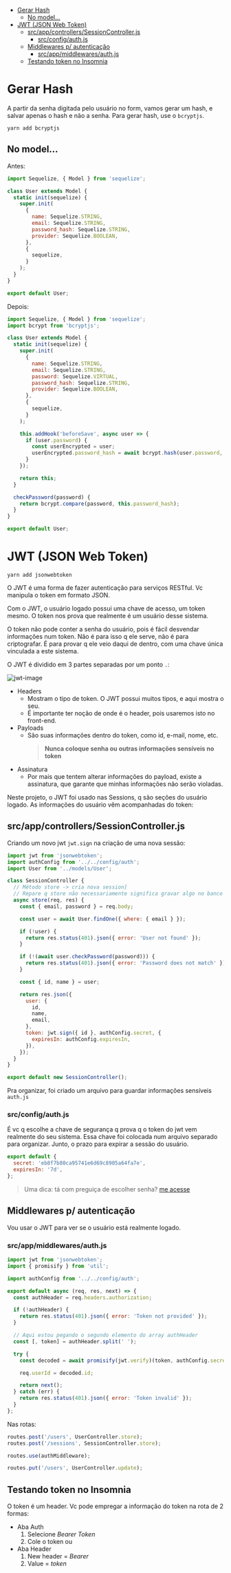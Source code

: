 <!-- TOC -->

- [Gerar Hash](#gerar-hash)
  - [No model...](#no-model)
- [JWT (JSON Web Token)](#jwt-json-web-token)
  - [src/app/controllers/SessionController.js](#srcappcontrollerssessioncontrollerjs)
    - [src/config/auth.js](#srcconfigauthjs)
  - [Middlewares p/ autenticação](#middlewares-p-autenticação)
    - [src/app/middlewares/auth.js](#srcappmiddlewaresauthjs)
  - [Testando token no Insomnia](#testando-token-no-insomnia)

<!-- /TOC -->

# Gerar Hash

A partir da senha digitada pelo usuário no form, vamos gerar um hash, e salvar
apenas o hash e não a senha. Para gerar hash, use o `bcryptjs`.

`yarn add bcryptjs`

## No model...

Antes:

```javascript
import Sequelize, { Model } from 'sequelize';

class User extends Model {
  static init(sequelize) {
    super.init(
      {
        name: Sequelize.STRING,
        email: Sequelize.STRING,
        password_hash: Sequelize.STRING,
        provider: Sequelize.BOOLEAN,
      },
      {
        sequelize,
      }
    );
  }
}

export default User;
```

Depois:

```javascript
import Sequelize, { Model } from 'sequelize';
import bcrypt from 'bcryptjs';

class User extends Model {
  static init(sequelize) {
    super.init(
      {
        name: Sequelize.STRING,
        email: Sequelize.STRING,
        password: Sequelize.VIRTUAL,
        password_hash: Sequelize.STRING,
        provider: Sequelize.BOOLEAN,
      },
      {
        sequelize,
      }
    );

    this.addHook('beforeSave', async user => {
      if (user.password) {
        const userEncrypted = user;
        userEncrypted.password_hash = await bcrypt.hash(user.password, 8);
      }
    });

    return this;
  }

  checkPassword(password) {
    return bcrypt.compare(password, this.password_hash);
  }
}

export default User;
```

# JWT (JSON Web Token)

`yarn add jsonwebtoken`

O JWT é uma forma de fazer autenticação para serviços RESTful. Vc manipula o
token em formato JSON.

Com o JWT, o usuário logado possui uma chave de acesso, um token mesmo. O token
nos prova que realmente é um usuário desse sistema.

O token não pode conter a senha do usuário, pois é fácil desvendar informações
num token. Não é para isso q ele serve, não é para criptografar. É para provar q
ele veio daqui de dentro, com uma chave única vinculada a este sistema.

O JWT é dividido em 3 partes separadas por um ponto `.`:

![jwt-image](/Caderno_de_Anotacoes/6-Hash_com_bcrypt+Token_com_JWT/images/img1.png)

- Headers
  - Mostram o tipo de token. O JWT possui muitos tipos, e aqui mostra o seu.
  - É importante ter noção de onde é o header, pois usaremos isto no front-end.
- Payloads
  - São suas informações dentro do token, como id, e-mail, nome, etc.
    > **Nunca coloque senha ou outras informações sensíveis no token**
- Assinatura
  - Por mais que tentem alterar informações do payload, existe a assinatura, que
    garante que minhas informações não serão violadas.

Neste projeto, o JWT foi usado nas Sessions, q são seções do usuário logado.
As informações do usuário vêm acompanhadas do token:

## src/app/controllers/SessionController.js

Criando um novo jwt `jwt.sign` na criação de uma nova sessão:

```javascript
import jwt from 'jsonwebtoken';
import authConfig from '../../config/auth';
import User from '../models/User';

class SessionController {
  // Método store -> cria nova session]
  // Repare q store não necessariamente significa gravar algo no banco
  async store(req, res) {
    const { email, password } = req.body;

    const user = await User.findOne({ where: { email } });

    if (!user) {
      return res.status(401).json({ error: 'User not found' });
    }

    if (!(await user.checkPassword(password))) {
      return res.status(401).json({ error: 'Password does not match' });
    }

    const { id, name } = user;

    return res.json({
      user: {
        id,
        name,
        email,
      },
      token: jwt.sign({ id }, authConfig.secret, {
        expiresIn: authConfig.expiresIn,
      }),
    });
  }
}

export default new SessionController();
```

Pra organizar, foi criado um arquivo para guardar informações sensíveis `auth.js`

### src/config/auth.js

É vc q escolhe a chave de segurança q prova q o token do jwt vem realmente do
seu sistema. Essa chave foi colocada num arquivo separado para organizar. Junto,
o prazo para expirar a sessão do usuário.

```javascript
export default {
  secret: 'eb8f7b80ca95741e6d69c8905a64fa7e',
  expiresIn: '7d',
};
```

> Uma dica: tá com preguiça de escolher senha? [me acesse](https://www.md5online.org)

## Middlewares p/ autenticação

Vou usar o JWT para ver se o usuário está realmente logado.

### src/app/middlewares/auth.js

```javascript
import jwt from 'jsonwebtoken';
import { promisify } from 'util';

import authConfig from '../../config/auth';

export default async (req, res, next) => {
  const authHeader = req.headers.authorization;

  if (!authHeader) {
    return res.status(401).json({ error: 'Token not provided' });
  }

  // Aqui estou pegando o segundo elemento do array authHeader
  const [, token] = authHeader.split(' ');

  try {
    const decoded = await promisify(jwt.verify)(token, authConfig.secret);

    req.userId = decoded.id;

    return next();
  } catch (err) {
    return res.status(401).json({ error: 'Token invalid' });
  }
};
```

Nas rotas:

```javascript
routes.post('/users', UserController.store);
routes.post('/sessions', SessionController.store);

routes.use(authMiddleware);

routes.put('/users', UserController.update);
```

## Testando token no Insomnia

O token é um header. Vc pode empregar a informação do token na rota de 2 formas:

- Aba Auth
  1. Selecione _Bearer Token_
  2. Cole o token
     ou
- Aba Header
  1. New header = _Bearer_
  2. Value = _token_
